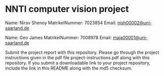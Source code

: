 # NNTI computer vision project
Name: Nirav Shenoy
MatrikelNummer: 7023854
Email: nish00002@uni-saarland.de
  
Name: Geo James
MatrikelNummer: 7008978
Email: maja00001@uni-saarland.de 

Submit the project report with this repository.
Please go through the project instructions given in the pdf file
project-instructions.pdf along with this repository. If you submit a 
downloadable link to your project repository, include the link in this
README along with the md5 checksum.
